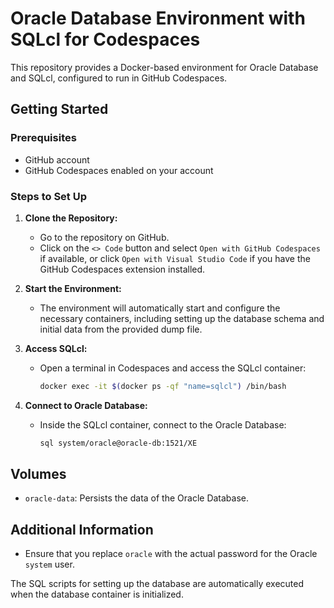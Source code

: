 # Oracle Database Environment with SQLcl for Codespaces

This repository provides a Docker-based environment for Oracle Database and SQLcl, configured to run in GitHub Codespaces.

## Getting Started

### Prerequisites

- GitHub account
- GitHub Codespaces enabled on your account

### Steps to Set Up

1. **Clone the Repository:**
   - Go to the repository on GitHub.
   - Click on the `<> Code` button and select `Open with GitHub Codespaces` if available, or click `Open with Visual Studio Code` if you have the GitHub Codespaces extension installed.

2. **Start the Environment:**
   - The environment will automatically start and configure the necessary containers, including setting up the database schema and initial data from the provided dump file.

3. **Access SQLcl:**
   - Open a terminal in Codespaces and access the SQLcl container:
     ```sh
     docker exec -it $(docker ps -qf "name=sqlcl") /bin/bash
     ```

4. **Connect to Oracle Database:**
   - Inside the SQLcl container, connect to the Oracle Database:
     ```sh
     sql system/oracle@oracle-db:1521/XE
     ```

## Volumes

- `oracle-data`: Persists the data of the Oracle Database.

## Additional Information

- Ensure that you replace `oracle` with the actual password for the Oracle `system` user.

The SQL scripts for setting up the database are automatically executed when the database container is initialized.
